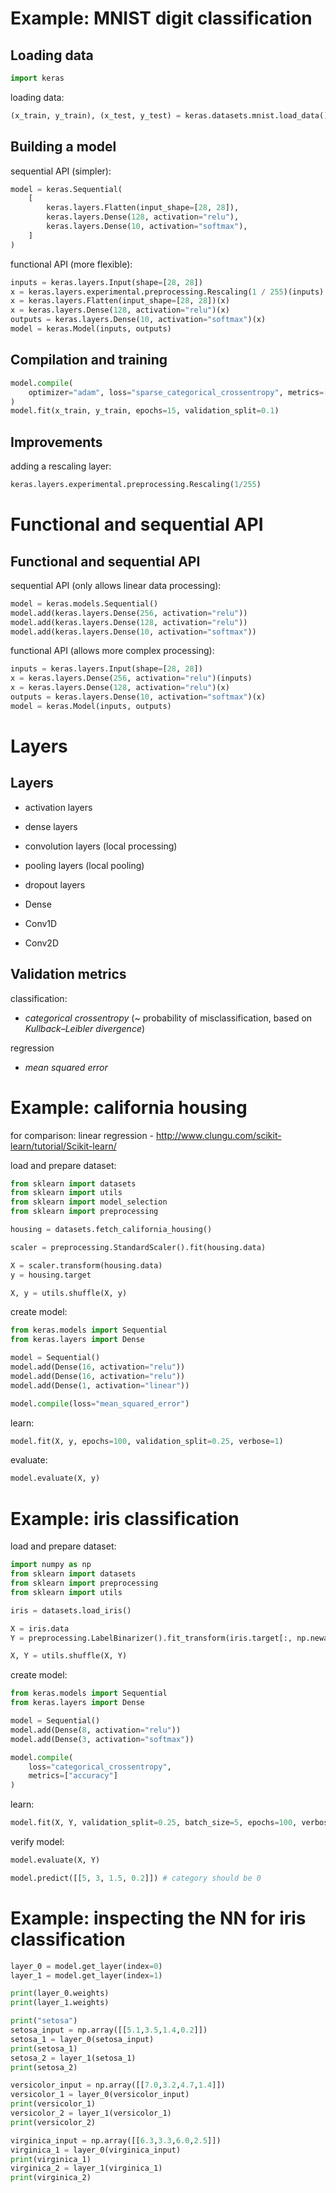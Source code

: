 # Example: MNIST digit classification

## Loading data

```py
import keras
```

loading data:

```py
(x_train, y_train), (x_test, y_test) = keras.datasets.mnist.load_data()
```

## Building a model

sequential API (simpler):

```py
model = keras.Sequential(
    [
        keras.layers.Flatten(input_shape=[28, 28]),
        keras.layers.Dense(128, activation="relu"),
        keras.layers.Dense(10, activation="softmax"),
    ]
)
```

functional API (more flexible):

```py
inputs = keras.layers.Input(shape=[28, 28])
x = keras.layers.experimental.preprocessing.Rescaling(1 / 255)(inputs)
x = keras.layers.Flatten(input_shape=[28, 28])(x)
x = keras.layers.Dense(128, activation="relu")(x)
outputs = keras.layers.Dense(10, activation="softmax")(x)
model = keras.Model(inputs, outputs)
```

## Compilation and training

```py
model.compile(
    optimizer="adam", loss="sparse_categorical_crossentropy", metrics=["accuracy"]
)
model.fit(x_train, y_train, epochs=15, validation_split=0.1)
```

## Improvements

adding a rescaling layer:

```py
keras.layers.experimental.preprocessing.Rescaling(1/255)
```

# Functional and sequential API

## Functional and sequential API

sequential API (only allows linear data processing):

```py
model = keras.models.Sequential()
model.add(keras.layers.Dense(256, activation="relu"))
model.add(keras.layers.Dense(128, activation="relu"))
model.add(keras.layers.Dense(10, activation="softmax"))
```

functional API (allows more complex processing):

```py
inputs = keras.layers.Input(shape=[28, 28])
x = keras.layers.Dense(256, activation="relu")(inputs)
x = keras.layers.Dense(128, activation="relu")(x)
outputs = keras.layers.Dense(10, activation="softmax")(x)
model = keras.Model(inputs, outputs)
```

# Layers

## Layers

- activation layers

- dense layers

- convolution layers (local processing)

- pooling layers (local pooling)

- dropout layers

- Dense

- Conv1D

- Conv2D

## Validation metrics

classification:

- _categorical crossentropy_ (~ probability of misclassification, based on _Kullback–Leibler divergence_)

regression

- _mean squared error_

# Example: california housing

for comparison: linear regression - <http://www.clungu.com/scikit-learn/tutorial/Scikit-learn/>

load and prepare dataset:

```py
from sklearn import datasets
from sklearn import utils
from sklearn import model_selection
from sklearn import preprocessing

housing = datasets.fetch_california_housing()

scaler = preprocessing.StandardScaler().fit(housing.data)

X = scaler.transform(housing.data)
y = housing.target

X, y = utils.shuffle(X, y)
```

create model:

```py
from keras.models import Sequential
from keras.layers import Dense

model = Sequential()
model.add(Dense(16, activation="relu"))
model.add(Dense(16, activation="relu"))
model.add(Dense(1, activation="linear"))

model.compile(loss="mean_squared_error")
```

learn:

```py
model.fit(X, y, epochs=100, validation_split=0.25, verbose=1)
```

evaluate:

```py
model.evaluate(X, y)
```

# Example: iris classification

load and prepare dataset:

```py
import numpy as np
from sklearn import datasets
from sklearn import preprocessing
from sklearn import utils

iris = datasets.load_iris()

X = iris.data
Y = preprocessing.LabelBinarizer().fit_transform(iris.target[:, np.newaxis])

X, Y = utils.shuffle(X, Y)
```

create model:

```py
from keras.models import Sequential
from keras.layers import Dense

model = Sequential()
model.add(Dense(8, activation="relu"))
model.add(Dense(3, activation="softmax"))

model.compile(
    loss="categorical_crossentropy",
    metrics=["accuracy"]
)
```

learn:

```py
model.fit(X, Y, validation_split=0.25, batch_size=5, epochs=100, verbose=1)
```

verify model:

```py
model.evaluate(X, Y)

model.predict([[5, 3, 1.5, 0.2]]) # category should be 0
```

# Example: inspecting the NN for iris classification

```py
layer_0 = model.get_layer(index=0)
layer_1 = model.get_layer(index=1)

print(layer_0.weights)
print(layer_1.weights)

print("setosa")
setosa_input = np.array([[5.1,3.5,1.4,0.2]])
setosa_1 = layer_0(setosa_input)
print(setosa_1)
setosa_2 = layer_1(setosa_1)
print(setosa_2)

versicolor_input = np.array([[7.0,3.2,4.7,1.4]])
versicolor_1 = layer_0(versicolor_input)
print(versicolor_1)
versicolor_2 = layer_1(versicolor_1)
print(versicolor_2)

virginica_input = np.array([[6.3,3.3,6.0,2.5]])
virginica_1 = layer_0(virginica_input)
print(virginica_1)
virginica_2 = layer_1(virginica_1)
print(virginica_2)
```
